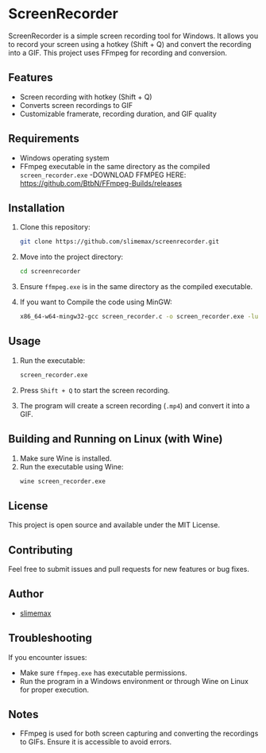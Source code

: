 # ScreenRecorder

ScreenRecorder is a simple screen recording tool for Windows. It allows you to record your screen using a hotkey (Shift + Q) and convert the recording into a GIF. This project uses FFmpeg for recording and conversion.

## Features
- Screen recording with hotkey (Shift + Q)
- Converts screen recordings to GIF
- Customizable framerate, recording duration, and GIF quality

## Requirements
- Windows operating system
- FFmpeg executable in the same directory as the compiled `screen_recorder.exe` -DOWNLOAD FFMPEG HERE: https://github.com/BtbN/FFmpeg-Builds/releases 

## Installation
1. Clone this repository:
   ```sh
   git clone https://github.com/slimemax/screenrecorder.git
   ```

2. Move into the project directory:
   ```sh
   cd screenrecorder
   ```

3. Ensure `ffmpeg.exe` is in the same directory as the compiled executable.

4. If you want to Compile the code using MinGW:
   ```sh
   x86_64-w64-mingw32-gcc screen_recorder.c -o screen_recorder.exe -luser32 -lgdi32
   ```

## Usage
1. Run the executable:
   ```sh
   screen_recorder.exe
   ```

2. Press `Shift + Q` to start the screen recording.
3. The program will create a screen recording (`.mp4`) and convert it into a GIF.

## Building and Running on Linux (with Wine)
1. Make sure Wine is installed.
2. Run the executable using Wine:
   ```sh
   wine screen_recorder.exe
   ```

## License
This project is open source and available under the MIT License.

## Contributing
Feel free to submit issues and pull requests for new features or bug fixes.

## Author
- [slimemax](https://github.com/slimemax)

## Troubleshooting
If you encounter issues:
- Make sure `ffmpeg.exe` has executable permissions.
- Run the program in a Windows environment or through Wine on Linux for proper execution.

## Notes
- FFmpeg is used for both screen capturing and converting the recordings to GIFs. Ensure it is accessible to avoid errors.


